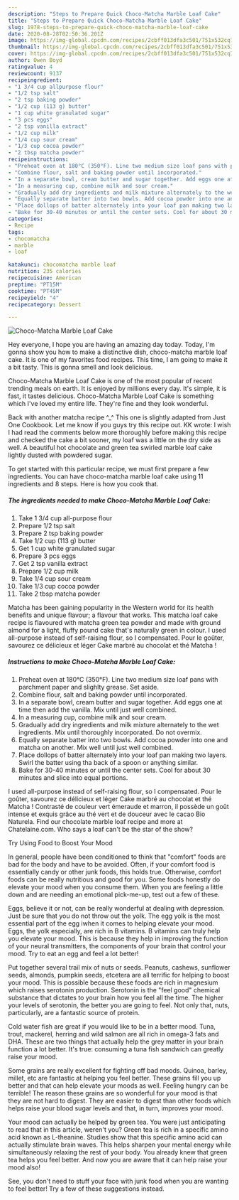 ```yaml
---
description: "Steps to Prepare Quick Choco-Matcha Marble Loaf Cake"
title: "Steps to Prepare Quick Choco-Matcha Marble Loaf Cake"
slug: 1978-steps-to-prepare-quick-choco-matcha-marble-loaf-cake
date: 2020-08-28T02:50:36.201Z
image: https://img-global.cpcdn.com/recipes/2cbff013dfa3c501/751x532cq70/choco-matcha-marble-loaf-cake-recipe-main-photo.jpg
thumbnail: https://img-global.cpcdn.com/recipes/2cbff013dfa3c501/751x532cq70/choco-matcha-marble-loaf-cake-recipe-main-photo.jpg
cover: https://img-global.cpcdn.com/recipes/2cbff013dfa3c501/751x532cq70/choco-matcha-marble-loaf-cake-recipe-main-photo.jpg
author: Owen Boyd
ratingvalue: 4
reviewcount: 9137
recipeingredient:
- "1 3/4 cup allpurpose flour"
- "1/2 tsp salt"
- "2 tsp baking powder"
- "1/2 cup (113 g) butter"
- "1 cup white granulated sugar"
- "3 pcs eggs"
- "2 tsp vanilla extract"
- "1/2 cup milk"
- "1/4 cup sour cream"
- "1/3 cup cocoa powder"
- "2 tbsp matcha powder"
recipeinstructions:
- "Preheat oven at 180°C (350°F). Line two medium size loaf pans with parchment paper and slighlty grease. Set aside."
- "Combine flour, salt and baking powder until incorporated."
- "In a separate bowl, cream butter and sugar together. Add eggs one at time then add the vanilla. Mix until just well combined."
- "In a measuring cup, combine milk and sour cream."
- "Gradually add dry ingredients and milk mixture alternately to the wet ingredients. Mix until thoroughly incorporated. Do not overmix."
- "Equally separate batter into two bowls. Add cocoa powder into one and matcha on another. Mix well until just well combined."
- "Place dollops of batter alternately into your loaf pan making two layers. Swirl the batter using tha back of a spoon or anything similar."
- "Bake for 30-40 minutes or until the center sets. Cool for about 30 minutes and slice into equal portions."
categories:
- Recipe
tags:
- chocomatcha
- marble
- loaf

katakunci: chocomatcha marble loaf 
nutrition: 235 calories
recipecuisine: American
preptime: "PT15M"
cooktime: "PT45M"
recipeyield: "4"
recipecategory: Dessert

---
```



![Choco-Matcha Marble Loaf Cake](https://img-global.cpcdn.com/recipes/2cbff013dfa3c501/751x532cq70/choco-matcha-marble-loaf-cake-recipe-main-photo.jpg)

Hey everyone, I hope you are having an amazing day today. Today, I'm gonna show you how to make a distinctive dish, choco-matcha marble loaf cake. It is one of my favorites food recipes. This time, I am going to make it a bit tasty. This is gonna smell and look delicious.

Choco-Matcha Marble Loaf Cake is one of the most popular of recent trending meals on earth. It is enjoyed by millions every day. It's simple, it is fast, it tastes delicious. Choco-Matcha Marble Loaf Cake is something which I've loved my entire life. They're fine and they look wonderful.

Back with another matcha recipe ^_^ This one is slightly adapted from Just One Cookbook. Let me know if you guys try this recipe out. KK wrote: I wish I had read the comments below more thoroughly before making this recipe and checked the cake a bit sooner, my loaf was a little on the dry side as well. A beautiful hot chocolate and green tea swirled marble loaf cake lightly dusted with powdered sugar.


To get started with this particular recipe, we must first prepare a few ingredients. You can have choco-matcha marble loaf cake using 11 ingredients and 8 steps. Here is how you cook that.

<!--inarticleads1-->

##### The ingredients needed to make Choco-Matcha Marble Loaf Cake:

1. Take 1 3/4 cup all-purpose flour
1. Prepare 1/2 tsp salt
1. Prepare 2 tsp baking powder
1. Take 1/2 cup (113 g) butter
1. Get 1 cup white granulated sugar
1. Prepare 3 pcs eggs
1. Get 2 tsp vanilla extract
1. Prepare 1/2 cup milk
1. Take 1/4 cup sour cream
1. Take 1/3 cup cocoa powder
1. Take 2 tbsp matcha powder


Matcha has been gaining popularity in the Western world for its health benefits and unique flavour; a flavour that works. This matcha loaf cake recipe is flavoured with matcha green tea powder and made with ground almond for a light, fluffy pound cake that&#39;s naturally green in colour. I used all-purpose instead of self-raising flour, so I compensated. Pour le goûter, savourez ce délicieux et léger Cake marbré au chocolat et thé Matcha ! 

<!--inarticleads2-->

##### Instructions to make Choco-Matcha Marble Loaf Cake:

1. Preheat oven at 180°C (350°F). Line two medium size loaf pans with parchment paper and slighlty grease. Set aside.
1. Combine flour, salt and baking powder until incorporated.
1. In a separate bowl, cream butter and sugar together. Add eggs one at time then add the vanilla. Mix until just well combined.
1. In a measuring cup, combine milk and sour cream.
1. Gradually add dry ingredients and milk mixture alternately to the wet ingredients. Mix until thoroughly incorporated. Do not overmix.
1. Equally separate batter into two bowls. Add cocoa powder into one and matcha on another. Mix well until just well combined.
1. Place dollops of batter alternately into your loaf pan making two layers. Swirl the batter using tha back of a spoon or anything similar.
1. Bake for 30-40 minutes or until the center sets. Cool for about 30 minutes and slice into equal portions.


I used all-purpose instead of self-raising flour, so I compensated. Pour le goûter, savourez ce délicieux et léger Cake marbré au chocolat et thé Matcha ! Contrasté de couleur vert émeraude et marron, il possède un goût intense et exquis grâce au thé vert et de douceur avec le cacao Bio Naturela. Find our chocolate marble loaf recipe and more at Chatelaine.com. Who says a loaf can&#39;t be the star of the show? 

Try Using Food to Boost Your Mood


In general, people have been conditioned to think that "comfort" foods are bad for the body and have to be avoided. Often, if your comfort food is essentially candy or other junk foods, this holds true. Otherwise, comfort foods can be really nutritious and good for you. Some foods honestly do elevate your mood when you consume them. When you are feeling a little down and are needing an emotional pick-me-up, test out a few of these.

Eggs, believe it or not, can be really wonderful at dealing with depression. Just be sure that you do not throw out the yolk. The egg yolk is the most essential part of the egg iwhen it comes to helping elevate your mood. Eggs, the yolk especially, are rich in B vitamins. B vitamins can truly help you elevate your mood. This is because they help in improving the function of your neural transmitters, the components of your brain that control your mood. Try to eat an egg and feel a lot better!

Put together several trail mix of nuts or seeds. Peanuts, cashews, sunflower seeds, almonds, pumpkin seeds, etcetera are all terrific for helping to boost your mood. This is possible because these foods are rich in magnesium which raises serotonin production. Serotonin is the "feel good" chemical substance that dictates to your brain how you feel all the time. The higher your levels of serotonin, the better you are going to feel. Not only that, nuts, particularly, are a fantastic source of protein.

Cold water fish are great if you would like to be in a better mood. Tuna, trout, mackerel, herring and wild salmon are all rich in omega-3 fats and DHA. These are two things that actually help the grey matter in your brain function a lot better. It's true: consuming a tuna fish sandwich can greatly raise your mood. 

Some grains are really excellent for fighting off bad moods. Quinoa, barley, millet, etc are fantastic at helping you feel better. These grains fill you up better and that can help elevate your moods as well. Feeling hungry can be terrible! The reason these grains are so wonderful for your mood is that they are not hard to digest. They are easier to digest than other foods which helps raise your blood sugar levels and that, in turn, improves your mood.

Your mood can actually be helped by green tea. You were just anticipating to read that in this article, weren't you? Green tea is rich in a specific amino acid known as L-theanine. Studies show that this specific amino acid can actually stimulate brain waves. This helps sharpen your mental energy while simultaneously relaxing the rest of your body. You already knew that green tea helps you feel better. And now you are aware that it can help raise your mood also!

See, you don't need to stuff your face with junk food when you are wanting to feel better! Try  a few  of  these  suggestions  instead.

